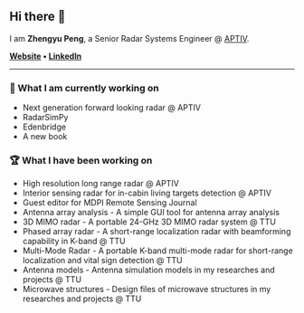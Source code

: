 ## Hi there 👋

I am **Zhengyu Peng**, a Senior Radar Systems Engineer @ [APTIV](https://www.aptiv.com/).

**[Website](https://zpeng.me) • [LinkedIn](https://www.linkedin.com/in/zhengyup/)**

---

### 🔭 What I am currently working on

- Next generation forward looking radar @ APTIV
- RadarSimPy
- Edenbridge
- A new book

### 🏆 What I have been working on

- High resolution long range radar @ APTIV
- Interior sensing radar for in-cabin living targets detection @ APTIV
- Guest editor for MDPI Remote Sensing Journal
- Antenna array analysis - A simple GUI tool for antenna array analysis
- 3D MIMO radar - A portable 24-GHz 3D MIMO radar system @ TTU
- Phased array radar - A short-range localization radar with beamforming capability in K-band @ TTU
- Multi-Mode Radar - A portable K-band multi-mode radar for short-range localization and vital sign detection @ TTU
- Antenna models - Antenna simulation models in my researches and projects @ TTU
- Microwave structures - Design files of microwave structures in my researches and projects @ TTU

<!--
**rookiepeng/rookiepeng** is a ✨ _special_ ✨ repository because its `README.md` (this file) appears on your GitHub profile.

Here are some ideas to get you started:

- 🔭 I’m currently working on ...
- 🌱 I’m currently learning ...
- 👯 I’m looking to collaborate on ...
- 🤔 I’m looking for help with ...
- 💬 Ask me about ...
- 📫 How to reach me: ...
- 😄 Pronouns: ...
- ⚡ Fun fact: ...
-->
